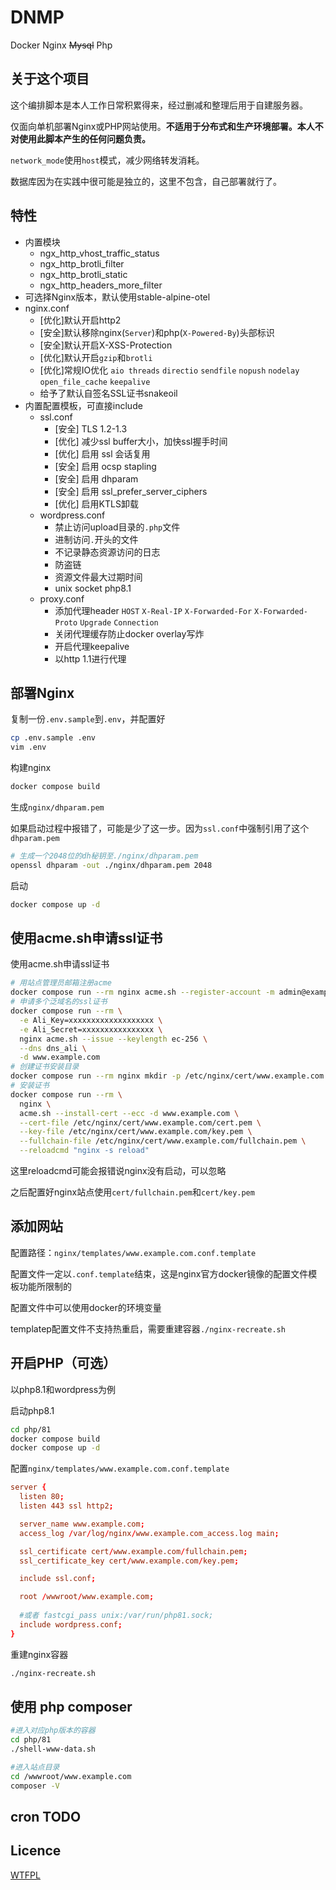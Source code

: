 # DNMP

Docker Nginx ~~Mysql~~ Php

## 关于这个项目

这个编排脚本是本人工作日常积累得来，经过删减和整理后用于自建服务器。

仅面向单机部署Nginx或PHP网站使用。**不适用于分布式和生产环境部署。本人不对使用此脚本产生的任何问题负责。**

`network_mode`使用`host`模式，减少网络转发消耗。

数据库因为在实践中很可能是独立的，这里不包含，自己部署就行了。

## 特性

- 内置模块
  - ngx_http_vhost_traffic_status
  - ngx_http_brotli_filter
  - ngx_http_brotli_static
  - ngx_http_headers_more_filter
- 可选择Nginx版本，默认使用stable-alpine-otel
- nginx.conf
  - [优化]默认开启http2
  - [安全]默认移除nginx(`Server`)和php(`X-Powered-By`)头部标识
  - [安全]默认开启X-XSS-Protection
  - [优化]默认开启`gzip`和`brotli`
  - [优化]常规IO优化 `aio threads` `directio` `sendfile` `nopush` `nodelay` `open_file_cache` `keepalive`
  - 给予了默认自签名SSL证书snakeoil
- 内置配置模板，可直接include
  - ssl.conf
    - [安全] TLS 1.2-1.3
    - [优化] 减少ssl buffer大小，加快ssl握手时间
    - [优化] 启用 ssl 会话复用
    - [安全] 启用 ocsp stapling
    - [安全] 启用 dhparam
    - [安全] 启用 ssl_prefer_server_ciphers
    - [优化] 启用KTLS卸载
  - wordpress.conf
    - 禁止访问upload目录的`.php`文件
    - 进制访问`.`开头的文件
    - 不记录静态资源访问的日志
    - 防盗链
    - 资源文件最大过期时间
    - unix socket php8.1
  - proxy.conf
    - 添加代理header `HOST` `X-Real-IP` `X-Forwarded-For` `X-Forwarded-Proto` `Upgrade` `Connection`
    - 关闭代理缓存防止docker overlay写炸
    - 开启代理keepalive
    - 以http 1.1进行代理

## 部署Nginx

复制一份`.env.sample`到`.env`，并配置好

```sh
cp .env.sample .env
vim .env
```

构建nginx

```sh
docker compose build
```

生成`nginx/dhparam.pem`

如果启动过程中报错了，可能是少了这一步。因为`ssl.conf`中强制引用了这个`dhparam.pem`

```sh
# 生成一个2048位的dh秘钥至./nginx/dhparam.pem
openssl dhparam -out ./nginx/dhparam.pem 2048
```

启动

```sh
docker compose up -d
```

## 使用acme.sh申请ssl证书

使用acme.sh申请ssl证书

```sh
# 用站点管理员邮箱注册acme
docker compose run --rm nginx acme.sh --register-account -m admin@example.com
# 申请多个泛域名的ssl证书
docker compose run --rm \
  -e Ali_Key=xxxxxxxxxxxxxxxxxxx \
  -e Ali_Secret=xxxxxxxxxxxxxxxx \
  nginx acme.sh --issue --keylength ec-256 \
  --dns dns_ali \
  -d www.example.com
# 创建证书安装目录
docker compose run --rm nginx mkdir -p /etc/nginx/cert/www.example.com
# 安装证书
docker compose run --rm \
  nginx \
  acme.sh --install-cert --ecc -d www.example.com \
  --cert-file /etc/nginx/cert/www.example.com/cert.pem \
  --key-file /etc/nginx/cert/www.example.com/key.pem \
  --fullchain-file /etc/nginx/cert/www.example.com/fullchain.pem \
  --reloadcmd "nginx -s reload"
```

这里reloadcmd可能会报错说nginx没有启动，可以忽略

之后配置好nginx站点使用`cert/fullchain.pem`和`cert/key.pem`

## 添加网站

配置路径：`nginx/templates/www.example.com.conf.template`

配置文件一定以`.conf.template`结束，这是nginx官方docker镜像的配置文件模板功能所限制的

配置文件中可以使用docker的环境变量

templatep配置文件不支持热重启，需要重建容器`./nginx-recreate.sh`

## 开启PHP（可选）

以php8.1和wordpress为例

启动php8.1

```sh
cd php/81
docker compose build
docker compose up -d
```

配置`nginx/templates/www.example.com.conf.template`

```conf
server {
  listen 80;
  listen 443 ssl http2;

  server_name www.example.com;
  access_log /var/log/nginx/www.example.com_access.log main;

  ssl_certificate cert/www.example.com/fullchain.pem;
  ssl_certificate_key cert/www.example.com/key.pem;  

  include ssl.conf;

  root /wwwroot/www.example.com;
  
  #或者 fastcgi_pass unix:/var/run/php81.sock;
  include wordpress.conf;
}
```

重建nginx容器

```sh
./nginx-recreate.sh
```

## 使用 php composer

```sh
#进入对应php版本的容器
cd php/81
./shell-www-data.sh

#进入站点目录
cd /wwwroot/www.example.com
composer -V
```

## cron TODO


## Licence

[WTFPL](./LICENCE)
